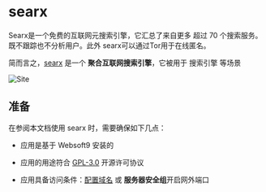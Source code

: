 # searx

Searx是一个免费的互联网元搜索引擎，它汇总了来自更多 超过 70 个搜索服务。既不跟踪也不分析用户。此外 searx可以通过Tor用于在线匿名。

简而言之，[searx](https://searx.github.io/searx/) 是一个 **聚合互联网搜索引擎**，它被用于 搜索引擎  等场景


![Site](https://libs.websoft9.com/Websoft9/DocsPicture/zh/searx/searx-gui-websoft9.png)


## 准备

在参阅本文档使用 searx 时，需要确保如下几点：

- 应用是基于 Websoft9 安装的

- 应用的用途符合 [GPL-3.0](https://opensource.org/licenses/GPL-3.0) 开源许可协议

- 应用具备访问条件：[配置域名](./guide/appsetdomain) 或 **服务器安全组**开启网外端口